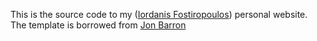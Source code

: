 This is the source code to my ([Iordanis Fostiropoulos](https://fostiropoulos.github.io)) personal website. The template is borrowed from [Jon Barron](https://jonbarron.info/)